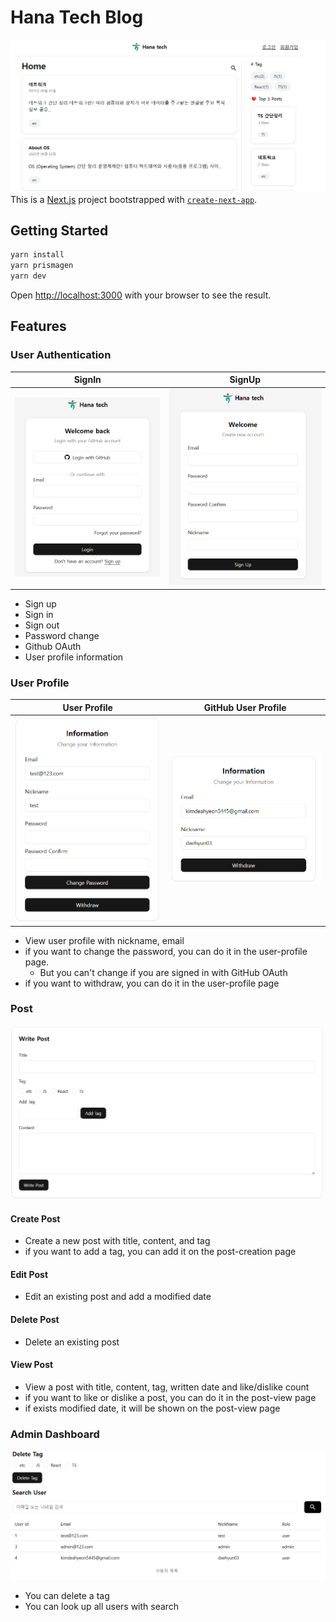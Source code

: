# Hana Tech Blog
![img.png](asset/main.png)
This is a [Next.js](https://nextjs.org) project bootstrapped with [`create-next-app`](https://nextjs.org/docs/app/api-reference/cli/create-next-app).
## Getting Started
```bash
yarn install
yarn prismagen
yarn dev
```
Open [http://localhost:3000](http://localhost:3000) with your browser to see the result.

## Features

### User Authentication
| SignIn                       | SignUp                       |
|------------------------------|------------------------------|
| ![img.png](asset/signin.png) | ![img.png](asset/signup.png) |
- Sign up
- Sign in
- Sign out
- Password change
- Github OAuth
- User profile information
### User Profile
| User Profile                 | GitHub User Profile                    |
|------------------------------|----------------------------------------|
|![img.png](asset/user-profile.png) | ![img.png](asset/git-user-profile.png) |
- View user profile with nickname, email
- if you want to change the password, you can do it in the user-profile page. 
  - But you can't change if you are signed in with GitHub OAuth
- if you want to withdraw, you can do it in the user-profile page
### Post
![img.png](asset/write-post.png)
#### Create Post
- Create a new post with title, content, and tag
- if you want to add a tag, you can add it on the post-creation page
#### Edit Post
- Edit an existing post and add a modified date
#### Delete Post
- Delete an existing post
#### View Post
- View a post with title, content, tag, written date and like/dislike count
- if you want to like or dislike a post, you can do it in the post-view page
- if exists modified date, it will be shown on the post-view page
### Admin Dashboard
![img.png](asset/admin.png)
- You can delete a tag
- You can look up all users with search

